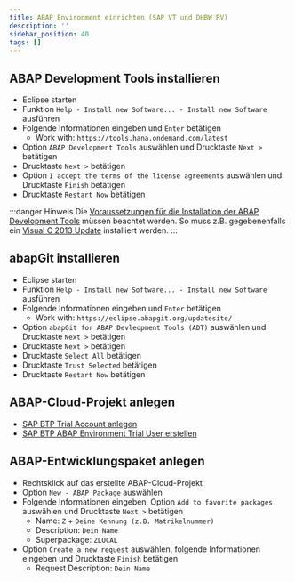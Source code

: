 ```yaml
---
title: ABAP Environment einrichten (SAP VT und DHBW RV)
description: ''
sidebar_position: 40
tags: []
---
```


## ABAP Development Tools installieren
- Eclipse starten
- Funktion `Help - Install new Software... - Install new Software` ausführen 
- Folgende Informationen eingeben und `Enter` betätigen
    - Work with: `https://tools.hana.ondemand.com/latest`
- Option `ABAP Development Tools` auswählen und Drucktaste `Next >` betätigen
- Drucktaste `Next >` betätigen
- Option `I accept the terms of the license agreements` auswählen und Drucktaste `Finish` betätigen
- Drucktaste `Restart Now` betätigen

:::danger Hinweis
Die [Voraussetzungen für die Installation der ABAP Development Tools](https://tools.hana.ondemand.com/#abap) müssen beachtet werden. So muss z.B. gegebenenfalls ein [Visual C 2013 Update](https://support.microsoft.com/de-de/topic/update-for-visual-c-2013-redistributable-package-d8ccd6a5-4e26-c290-517b-8da6cfdf4f10) installiert werden.
:::

## abapGit installieren
- Eclipse starten
- Funktion `Help - Install new Software... - Install new Software` ausführen 
- Folgende Informationen eingeben und `Enter` betätigen
    - Work with: `https://eclipse.abapgit.org/updatesite/`
- Option `abapGit for ABAP Devleopment Tools (ADT)` auswählen und Drucktaste `Next >` betätigen
- Drucktaste `Next >` betätigen
- Drucktaste `Select All` betätigen
- Drucktaste `Trust Selected` betätigen
- Drucktaste `Restart Now` betätigen

## ABAP-Cloud-Projekt anlegen
- [SAP BTP Trial Account anlegen](https://developers.sap.com/tutorials/hcp-create-trial-account.html)
- [SAP BTP ABAP Environment Trial User erstellen](https://developers.sap.com/tutorials/abap-environment-trial-onboarding.html)

## ABAP-Entwicklungspaket anlegen
- Rechtsklick auf das erstellte ABAP-Cloud-Projekt
- Option `New - ABAP Package` auswählen
- Folgende Informationen eingeben, Option `Add to favorite packages` auswählen und Drucktaste `Next >` betätigen
    - Name: `Z` + `Deine Kennung (z.B. Matrikelnummer)`
    - Description: `Dein Name`
    - Superpackage: `ZLOCAL`
- Option `Create a new request` auswählen, folgende Informationen eingeben und Drucktaste `Finish` betätigen
    - Request Description: `Dein Name`
